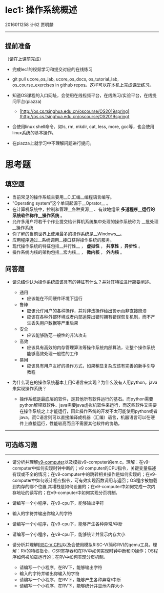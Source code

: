 # lec1: 操作系统概述

2016011258 计62 贾明麟

---

## **提前准备**

（请在上课前完成）

* 完成lec1的视频学习和提交对应的在线练习
* git pull ucore\_os\_lab, ucore\_os\_docs, os\_tutorial\_lab, os\_course\_exercises in github repos。这样可以在本机上完成课堂练习。
* 知道OS课程的入口网址，会使用在线视频平台，在线练习/实验平台，在线提问平台\(piazza\)
  * [http://os.cs.tsinghua.edu.cn/oscourse/OS2019spring](http://os.cs.tsinghua.edu.cn/oscourse/OS2019spring)


* 会使用linux shell命令，如ls, rm, mkdir, cat, less, more, gcc等，也会使用linux系统的基本操作。
* 在piazza上就学习中不理解问题进行提问。



# 思考题

## 填空题

* 当前常见的操作系统主要用__C,汇编__编程语言编写。
* "Operating system"这个单词起源于__Oprator__ 。
* 在计算机系统中，控制和管理__各种资源__ 、有效地组织 __多道程序__运行的系统软件称作__操作系统__ 。
* 允许多用户将若干个作业提交给计算机系统集中处理的操作系统称为 __批处理 __操作系统
* 你了解的当前世界上使用最多的操作系统是__Windows__。
* 应用程序通过__系统调用__接口获得操作系统的服务。
* 现代操作系统的特征包括__并行性__ ， __虚拟性__ ， __共享性__ ，__异步性__ 。
* 操作系统内核的架构包括__宏内核__ ， __微内核__ ， __外内核__ 。


## 问答题

- 请总结你认为操作系统应该具有的特征有什么？并对其特征进行简要阐述。
  - 通用
    - 应该能在不同硬件环境下运行
  - 鲁棒
    - 应该允许用户的各种操作，并对非法操作给出警示而非直接崩溃
    - 应该在各种外部环境或者内部运算出错时拥有错误恢复机制，而不产生丢失用户数据等严重后果
  - 安全
    - 应该能够防范一般性的非法攻击
  - 高效
    - 应该具有高效的内存管理算法等操作系统内部算法，让整个操作系统能够高效处理一般性的工作
  - 易用
    - 应该具有用户友好的操作方式，如果稍显复杂应该有完善的新手引导教程


- 为什么现在的操作系统基本上用C语言来实现？为什么没有人用python，java来实现操作系统？

  - 操作系统是最底层的软件，是其他所有软件运行的基石。而python需要python解释器软件、java需要java虚拟机软件来运行，而这些软件又需要在操作系统之上才能运行，因此操作系统的开发不太可能使用python或者java。而C语言则可以直接编译成机器（汇编）语言，机器语言可以在硬件上直接运行，性能较高而且不需要其他软件的协助。

---

## 可选练习题

---

- 请分析并理解[v9\-computer](https://github.com/chyyuu/os_tutorial_lab/blob/master/v9_computer/docs/v9_computer.md)以及模拟v9\-computer的em.c。理解：在v9\-computer中如何实现时钟中断的；v9 computer的CPU指令，关键变量描述有误或不全的情况；在v9\-computer中的跳转相关操作是如何实现的；在v9\-computer中如何设计相应指令，可有效实现函数调用与返回；OS程序被加载到内存的哪个位置,其堆栈是如何设置的；在v9\-computer中如何完成一次内存地址的读写的；在v9\-computer中如何实现分页机制。


- 请编写一个小程序，在v9-cpu下，能够输出字符


- 输入的字符并输出你输入的字符


- 请编写一个小程序，在v9-cpu下，能够产生各种异常/中断


- 请编写一个小程序，在v9-cpu下，能够统计并显示内存大小



- 请分析并理解[RISC-V CPU](http://www.riscvbook.com/chinese/)以及会使用模拟RISC\-V(简称RV)的qemu工具。理解：RV的特权指令，CSR寄存器和在RV中如何实现时钟中断和IO操作；OS程序如何被加载运行的；在RV中如何实现分页机制。
  - 请编写一个小程序，在RV下，能够输出字符
  - 输入的字符并输出你输入的字符
  - 请编写一个小程序，在RV下，能够产生各种异常/中断
  - 请编写一个小程序，在RV下，能够统计并显示内存大小

